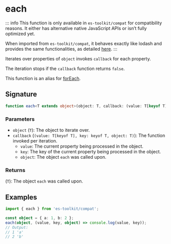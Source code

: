 # each

::: info
This function is only available in `es-toolkit/compat` for compatibility reasons. It either has alternative native JavaScript APIs or isn’t fully optimized yet.

When imported from `es-toolkit/compat`, it behaves exactly like lodash and provides the same functionalities, as detailed [here](../../../compatibility.md).
:::

Iterates over properties of `object` invokes `callback` for each property.

The iteration stops if the `callback` function returns `false`.

This function is an alias for [forEach](./forEach.md).

## Signature

```ts
function each<T extends object>(object: T, callback: (value: T[keyof T], key: keyof T, object: T) => void): T;
```

### Parameters

- `object` (`T`): The object to iterate over.
- `callback` (`(value: T[keyof T], key: keyof T, object: T)`): The function invoked per iteration.
  - `value`: The current property being processed in the object.
  - `key`: The key of the current property being processed in the object.
  - `object`: The object `each` was called upon.

### Returns

(`T`): The object `each` was called upon.

## Examples

```ts
import { each } from 'es-toolkit/compat';

const object = { a: 1, b: 2 };
each(object, (value, key, object) => console.log(value, key));
// Output:
// 1 'a'
// 2 'b'
```
